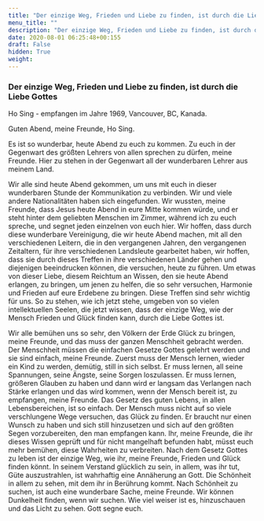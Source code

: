 ```yaml
---
title: "Der einzige Weg, Frieden und Liebe zu finden, ist durch die Liebe Gottes"
menu_title: ""
description: "Der einzige Weg, Frieden und Liebe zu finden, ist durch die Liebe Gottes"
date: 2020-08-01 06:25:48+00:155
draft: False
hidden: True
weight:
---
```

### Der einzige Weg, Frieden und Liebe zu finden, ist durch die Liebe Gottes

Ho Sing - empfangen im Jahre 1969, Vancouver, BC, Kanada.

Guten Abend, meine Freunde, Ho Sing.

Es ist so wunderbar, heute Abend zu euch zu kommen. Zu euch in der Gegenwart des größten Lehrers von allen sprechen zu dürfen, meine Freunde. Hier zu stehen in der Gegenwart all der wunderbaren Lehrer aus meinem Land.

Wir alle sind heute Abend gekommen, um uns mit euch in dieser wunderbaren Stunde der Kommunikation zu verbinden. Wir und viele andere Nationalitäten haben sich eingefunden. Wir wussten, meine Freunde, dass Jesus heute Abend in eure Mitte kommen würde, und er steht hinter dem geliebten Menschen im Zimmer, während ich zu euch spreche, und segnet jeden einzelnen von euch hier. Wir hoffen, dass durch diese wunderbare Vereinigung, die wir heute Abend machen, mit all den verschiedenen Leitern, die in den vergangenen Jahren, den vergangenen Zeitaltern, für ihre verschiedenen Landsleute gearbeitet haben, wir hoffen, dass sie durch dieses Treffen in ihre verschiedenen Länder gehen und diejenigen beeindrucken können, die versuchen, heute zu führen. Um etwas von dieser Liebe, diesem Reichtum an Wissen, den sie heute Abend erlangen, zu bringen, um jenen zu helfen, die so sehr versuchen, Harmonie und Frieden auf eure Erdebene zu bringen. Diese Treffen sind sehr wichtig für uns. So zu stehen, wie ich jetzt stehe, umgeben von so vielen intellektuellen Seelen, die jetzt wissen, dass der einzige Weg, wie der Mensch Frieden und Glück finden kann, durch die Liebe Gottes ist.

Wir alle bemühen uns so sehr, den Völkern der Erde Glück zu bringen, meine Freunde, und das muss der ganzen Menschheit gebracht werden. Der Menschheit müssen die einfachen Gesetze Gottes gelehrt werden und sie sind einfach, meine Freunde. Zuerst muss der Mensch lernen, wieder ein Kind zu werden, demütig, still in sich selbst. Er muss lernen, all seine Spannungen, seine Ängste, seine Sorgen loszulassen. Er muss lernen, größeren Glauben zu haben und dann wird er langsam das Verlangen nach Stärke erlangen und das wird kommen, wenn der Mensch bereit ist, zu empfangen, meine Freunde. Das Gesetz des guten Lebens, in allen Lebensbereichen, ist so einfach. Der Mensch muss nicht auf so viele verschlungene Wege versuchen, das Glück zu finden. Er braucht nur einen Wunsch zu haben und sich still hinzusetzen und sich auf den größten Segen vorzubereiten, den man empfangen kann. Ihr, meine Freunde, die ihr dieses Wissen geprüft und für nicht mangelhaft befunden habt, müsst euch mehr bemühen, diese Wahrheiten zu verbreiten. Nach dem Gesetz Gottes zu leben ist der einzige Weg, wie ihr, meine Freunde, Frieden und Glück finden könnt. In seinem Verstand glücklich zu sein, in allem, was ihr tut, Güte auszustrahlen, ist wahrhaftig eine Annäherung an Gott. Die Schönheit in allem zu sehen, mit dem ihr in Berührung kommt. Nach Schönheit zu suchen, ist auch eine wunderbare Sache, meine Freunde. Wir können Dunkelheit finden, wenn wir suchen. Wie viel weiser ist es, hinzuschauen und das Licht zu sehen. Gott segne euch.
